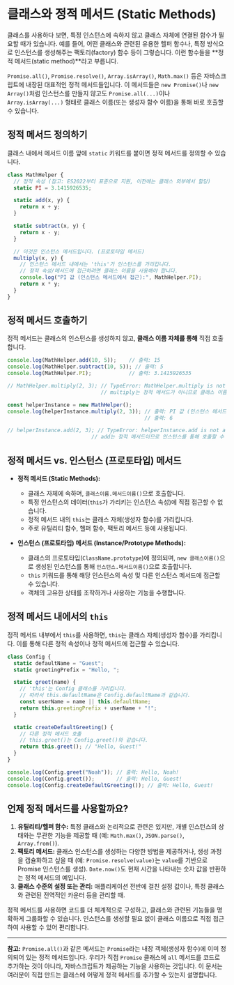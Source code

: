 # 클래스와 정적 메서드 (Static Methods)

클래스를 사용하다 보면, 특정 인스턴스에 속하지 않고 클래스 자체에 연결된 함수가 필요할 때가 있습니다. 예를 들어, 어떤 클래스와 관련된 유용한 헬퍼 함수나, 특정 방식으로 인스턴스를 생성해주는 팩토리(factory) 함수 등이 그렇습니다. 이런 함수들을 **정적 메서드(static method)**라고 부릅니다.

`Promise.all()`, `Promise.resolve()`, `Array.isArray()`, `Math.max()` 등은 자바스크립트에 내장된 대표적인 정적 메서드들입니다. 이 메서드들은 `new Promise()`나 `new Array()`처럼 인스턴스를 만들지 않고도 `Promise.all(...)`이나 `Array.isArray(...)` 형태로 클래스 이름(또는 생성자 함수 이름)을 통해 바로 호출할 수 있습니다.

## 정적 메서드 정의하기

클래스 내에서 메서드 이름 앞에 `static` 키워드를 붙이면 정적 메서드를 정의할 수 있습니다.

```javascript
class MathHelper {
  // 정적 속성 (참고: ES2022부터 표준으로 지원, 이전에는 클래스 외부에서 할당)
  static PI = 3.1415926535;

  static add(x, y) {
    return x + y;
  }

  static subtract(x, y) {
    return x - y;
  }

  // 이것은 인스턴스 메서드입니다. (프로토타입 메서드)
  multiply(x, y) {
    // 인스턴스 메서드 내에서는 'this'가 인스턴스를 가리킵니다.
    // 정적 속성/메서드에 접근하려면 클래스 이름을 사용해야 합니다.
    console.log("PI 값 (인스턴스 메서드에서 접근):", MathHelper.PI);
    return x * y;
  }
}
```

## 정적 메서드 호출하기

정적 메서드는 클래스의 인스턴스를 생성하지 않고, **클래스 이름 자체를 통해** 직접 호출합니다.

```javascript
console.log(MathHelper.add(10, 5));    // 출력: 15
console.log(MathHelper.subtract(10, 5)); // 출력: 5
console.log(MathHelper.PI);            // 출력: 3.1415926535

// MathHelper.multiply(2, 3); // TypeError: MathHelper.multiply is not a function
                              // multiply는 정적 메서드가 아니므로 클래스 이름으로 직접 호출 불가

const helperInstance = new MathHelper();
console.log(helperInstance.multiply(2, 3)); // 출력: PI 값 (인스턴스 메서드에서 접근): 3.1415926535
                                            // 출력: 6

// helperInstance.add(2, 3); // TypeError: helperInstance.add is not a function
                           // add는 정적 메서드이므로 인스턴스를 통해 호출할 수 없습니다.
```

## 정적 메서드 vs. 인스턴스 (프로토타입) 메서드

-   **정적 메서드 (Static Methods):**
    -   클래스 자체에 속하며, `클래스이름.메서드이름()`으로 호출합니다.
    -   특정 인스턴스의 데이터(`this`가 가리키는 인스턴스 속성)에 직접 접근할 수 없습니다.
    -   정적 메서드 내의 `this`는 클래스 자체(생성자 함수)를 가리킵니다.
    -   주로 유틸리티 함수, 헬퍼 함수, 팩토리 메서드 등에 사용됩니다.

-   **인스턴스 (프로토타입) 메서드 (Instance/Prototype Methods):**
    -   클래스의 프로토타입(`ClassName.prototype`)에 정의되며, `new 클래스이름()`으로 생성된 인스턴스를 통해 `인스턴스.메서드이름()`으로 호출합니다.
    -   `this` 키워드를 통해 해당 인스턴스의 속성 및 다른 인스턴스 메서드에 접근할 수 있습니다.
    -   객체의 고유한 상태를 조작하거나 사용하는 기능을 수행합니다.

## 정적 메서드 내에서의 `this`

정적 메서드 내부에서 `this`를 사용하면, `this`는 클래스 자체(생성자 함수)를 가리킵니다. 이를 통해 다른 정적 속성이나 정적 메서드에 접근할 수 있습니다.

```javascript
class Config {
  static defaultName = "Guest";
  static greetingPrefix = "Hello, ";

  static greet(name) {
    // 'this'는 Config 클래스를 가리킵니다.
    // 따라서 this.defaultName은 Config.defaultName과 같습니다.
    const userName = name || this.defaultName;
    return this.greetingPrefix + userName + "!";
  }

  static createDefaultGreeting() {
    // 다른 정적 메서드 호출
    // this.greet()는 Config.greet()와 같습니다.
    return this.greet(); // "Hello, Guest!"
  }
}

console.log(Config.greet("Noah")); // 출력: Hello, Noah!
console.log(Config.greet());       // 출력: Hello, Guest!
console.log(Config.createDefaultGreeting()); // 출력: Hello, Guest!
```

## 언제 정적 메서드를 사용할까요?

1.  **유틸리티/헬퍼 함수:** 특정 클래스와 논리적으로 관련은 있지만, 개별 인스턴스의 상태와는 무관한 기능을 제공할 때 (예: `Math.max()`, `JSON.parse()`, `Array.from()`).
2.  **팩토리 메서드:** 클래스 인스턴스를 생성하는 다양한 방법을 제공하거나, 생성 과정을 캡슐화하고 싶을 때 (예: `Promise.resolve(value)`는 `value`를 기반으로 Promise 인스턴스를 생성). `Date.now()`도 현재 시간을 나타내는 숫자 값을 반환하는 정적 메서드의 예입니다.
3.  **클래스 수준의 설정 또는 관리:** 애플리케이션 전반에 걸친 설정 값이나, 특정 클래스와 관련된 전역적인 카운터 등을 관리할 때.

정적 메서드를 사용하면 코드를 더 체계적으로 구성하고, 클래스와 관련된 기능들을 명확하게 그룹화할 수 있습니다. 인스턴스를 생성할 필요 없이 클래스 이름으로 직접 접근하여 사용할 수 있어 편리합니다.

---

**참고:** `Promise.all()`과 같은 메서드는 `Promise`라는 내장 객체(생성자 함수)에 이미 정의되어 있는 정적 메서드입니다. 우리가 직접 `Promise` 클래스에 `all` 메서드를 코드로 추가하는 것이 아니라, 자바스크립트가 제공하는 기능을 사용하는 것입니다. 이 문서는 여러분이 직접 만드는 클래스에 어떻게 정적 메서드를 추가할 수 있는지 설명합니다.